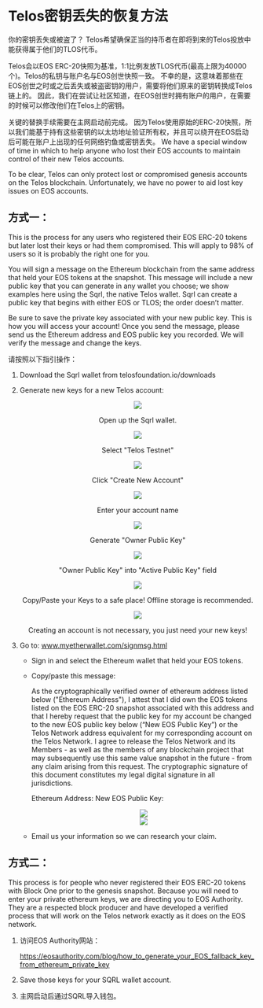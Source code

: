 # Telos密钥丢失的恢复方法

你的密钥丢失或被盗了？ Telos希望确保正当的持币者在即将到来的Telos投放中能获得属于他们的TLOS代币。

Telos会以EOS ERC-20快照为基准，1:1比例发放TLOS代币(最高上限为40000个)。Telos的私钥与账户名与EOS创世快照一致。 不幸的是，这意味着那些在EOS创世之时或之后丢失或被盗密钥的用户，需要将他们原来的密钥转换成Telos链上的。 因此，我们在尝试让社区知道，在EOS创世时拥有账户的用户，在需要的时候可以修改他们在Telos上的密钥。

关键的替换手续需要在主网启动前完成。 因为Telos使用原始的ERC-20快照，所以我们能基于持有这些密钥的以太坊地址验证所有权，并且可以绕开在EOS启动后可能在账户上出现的任何网络钓鱼或密钥丢失。 We have a special window of time in which to help anyone who lost their EOS accounts to maintain control of their new Telos accounts.

To be clear, Telos can only protect lost or compromised genesis accounts on the Telos blockchain. Unfortunately, we have no power to aid lost key issues on EOS accounts.

## 方式一：

This is the process for any users who registered their EOS ERC-20 tokens but later lost their keys or had them compromised. This will apply to 98% of users so it is probably the right one for you.

You will sign a message on the Ethereum blockchain from the same address that held your EOS tokens at the snapshot. This message will include a new public key that you can generate in any wallet you choose; we show examples here using the Sqrl, the native Telos wallet. Sqrl can create a public key that begins with either EOS or TLOS; the order doesn’t matter.

Be sure to save the private key associated with your new public key. This is how you will access your account! Once you send the message, please send us the Ethereum address and EOS public key you recorded. We will verify the message and change the keys.

请按照以下指引操作：

1. Download the Sqrl wallet from telosfoundation.io/downloads

2. Generate new keys for a new Telos account:
    
    <div align="center">
      <img src="https://raw.githubusercontent.com/Telos-Canton/telos-docs/master/images/recovery/step_1.png" />
    </div>
    <p align="center">
      Open up the Sqrl wallet.
    </p>
    <div align="center">
      <img src="https://raw.githubusercontent.com/Telos-Canton/telos-docs/master/images/recovery/step_2.png" />
    </div>
    <p align="center">
      Select "Telos Testnet"
    </p>
    <div align="center">
      <img src="https://raw.githubusercontent.com/Telos-Canton/telos-docs/master/images/recovery/step_3.png" />
    </div>
    <p align="center">
      Click "Create New Account"
    </p>
    <div align="center">
      <img src="https://raw.githubusercontent.com/Telos-Canton/telos-docs/master/images/recovery/step_4.png" />
    </div>
    <p align="center">
      Enter your account name
    </p>
    <div align="center">
      <img src="https://raw.githubusercontent.com/Telos-Canton/telos-docs/master/images/recovery/step_5.png" />
    </div>
    <p align="center">
      Generate "Owner Public Key"
    </p>
    <div align="center">
      <img src="https://raw.githubusercontent.com/Telos-Canton/telos-docs/master/images/recovery/step_6.png" />
    </div>
    <p align="center">
      "Owner Public Key" into "Active Public Key" field
    </p>
    <div align="center">
      <img src="https://raw.githubusercontent.com/Telos-Canton/telos-docs/master/images/recovery/step_7.jpg" />
    </div>
    <p align="center">
      Copy/Paste your Keys to a safe place! Offline storage is recommended.
    </p>
    <div align="center">
      <img src="https://raw.githubusercontent.com/Telos-Canton/telos-docs/master/images/recovery/step_8.jpg" />
    </div>
    <p align="center">
      Creating an account is not necessary, you just need your new keys!
    </p>
3. Go to: www.myetherwallet.com/signmsg.html
    
    - Sign in and select the Ethereum wallet that held your EOS tokens.
    
    - Copy/paste this message:
        
        As the cryptographically verified owner of ethereum address listed below ("Ethereum Address"), I attest that I did own the EOS tokens listed on the EOS ERC-20 snapshot associated with this address and that I hereby request that the public key for my account be changed to the new EOS public key below (“New EOS Public Key”) or the Telos Network address equivalent for my corresponding account on the Telos Network. I agree to release the Telos Network and its Members - as well as the members of any blockchain project that may subsequently use this same value snapshot in the future - from any claim arising from this request. The cryptographic signature of this document constitutes my legal digital signature in all jurisdictions.
        
        Ethereum Address: New EOS Public Key:
        
        <div align="center">
          <img src="https://raw.githubusercontent.com/Telos-Canton/telos-docs/master/images/recovery/ether_screenshot_1.jpg" />
        </div>
        <div align="center">
          <img src="https://raw.githubusercontent.com/Telos-Canton/telos-docs/master/images/recovery/ether_screenshot_2.jpg" />
        </div>
    - Email us your information so we can research your claim.

## 方式二：

This process is for people who never registered their EOS ERC-20 tokens with Block One prior to the genesis snapshot. Because you will need to enter your private ethereum keys, we are directing you to EOS Authority. They are a respected block producer and have developed a verified process that will work on the Telos network exactly as it does on the EOS network.

1. 访问EOS Authority网站：
    
    https://eosauthority.com/blog/how_to_generate_your_EOS_fallback_key_from_ethereum_private_key

2. Save those keys for your SQRL wallet account.

3. 主网启动后通过SQRL导入钱包。